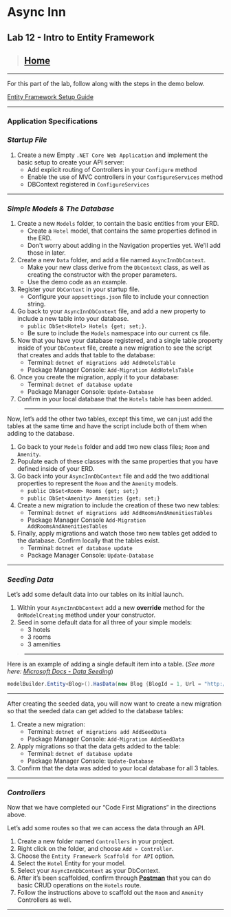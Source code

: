 # Async Inn

## Lab 12 - Intro to Entity Framework

> ## [Home](../README.md)

---

For this part of the lab, follow along with the steps in the demo below.

[Entity Framework Setup Guide](http://bit.ly/3jrpetP)

---

### Application Specifications

### *Startup File*

1. Create a new Empty `.NET Core Web Application` and implement the basic setup to create your API server:
    - Add explicit routing of Controllers in your `Configure` method
    - Enable the use of MVC controllers in your `ConfigureServices` method
    - DBContext registered in `ConfigureServices`

---

### *Simple Models & The Database*

1. Create a new `Models` folder, to contain the basic entities from your ERD.
    - Create a `Hotel` model, that contains the same properties defined in the ERD.
    - Don't worry about adding in the Navigation properties yet. We'll add those in later.
2. Create a new `Data` folder, and add a file named `AsyncInnDbContext`.
    - Make your new class derive from the `DbContext` class, as well as creating the constructor with the proper parameters.
    - Use the demo code as an example.
3. Register your `DbContext` in your startup file.
    - Configure your `appsettings.json` file to include your connection string.
4. Go back to your `AsyncInnDbContext` file, and add a new property to include a new table into your database.
    - `public DbSet<Hotel> Hotels {get; set;}`.
    - Be sure to include the `Models` namespace into our current cs file.
5. Now that you have your database registered, and a single table property inside of your `DbContext` file, create a new migration to see the script that creates and adds that table to the database:
    - Terminal: `dotnet ef migrations add AddHotelsTable`
    - Package Manager Console: `Add-Migration AddHotelsTable`
6. Once you create the migration, apply it to your database:
    - Terminal: `dotnet ef database update`
    - Package Manager Console: `Update-Database`
7. Confirm in your local database that the `Hotels` table has been added.

> ---

Now, let’s add the other two tables, except this time, we can just add the tables at the same time and have the script include both of them when adding to the database.

1. Go back to your `Models` folder and add two new class files; `Room` and `Amenity`.
2. Populate each of these classes with the same properties that you have defined inside of your ERD.
3. Go back into your `AsyncInnDbContext` file and add the two additional properties to represent the `Room` and the `Amenity` models.
    - `public DbSet<Room> Rooms {get; set;}`
    - `public DbSet<Amenity> Amenities {get; set;}`
4. Create a new migration to include the creation of these two new tables:
    - Terminal: `dotnet ef migrations add AddRoomsAndAmenitiesTables`
    - Package Manager Console `Add-Migration AddRoomsAndAmenitiesTables`
5. Finally, apply migrations and watch those two new tables get added to the database. Confirm locally that the tables exist.
    - Terminal: `dotnet ef database update`
    - Package Manager Console: `Update-Database`

---

### *Seeding Data*

Let’s add some default data into our tables on its initial launch.

1. Within your `AsyncInnDbContext` add a new **override** method for the `OnModelCreating` method under your constructor.
2. Seed in some default data for all three of your simple models:
    - 3 hotels
    - 3 rooms
    - 3 amenities

> ---

Here is an example of adding a single default item into a table. (*See more here: [Microsoft Docs - Data Seeding](https://bit.ly/3jrpetP)*)

```C#
modelBuilder.Entity<Blog>().HasData(new Blog {BlogId = 1, Url = "http://sample.com"});
```

---

After creating the seeded data, you will now want to create a new migration so that the seeded data can get added to the database tables:

1. Create a new migration:
    - Terminal: `dotnet ef migrations add AddSeedData`
    - Package Manager Console: `Add-Migration AddSeedData`
2. Apply migrations so that the data gets added to the table:
    - Terminal: `dotnet ef database update`
    - Package Manager Console: `Update-Database`
3. Confirm that the data was added to your local database for all 3 tables.

---

### *Controllers*

Now that we have completed our “Code First Migrations” in the directions above.

Let’s add some routes so that we can access the data through an API.

1. Create a new folder named `Controllers` in your project.
2. Right click on the folder, and choose `Add » Controller`.
3. Choose the `Entity Framework Scaffold for API` option.
4. Select the `Hotel` Entity for your model.
5. Select your `AsyncInnDbContext` as your DbContext.
6. After it’s been scaffolded, confirm through [**Postman**](https://www.postman.com/) that you can do basic CRUD operations on the `Hotels` route.
7. Follow the instructions above to scaffold out the `Room` and `Amenity` Controllers as well.

---

